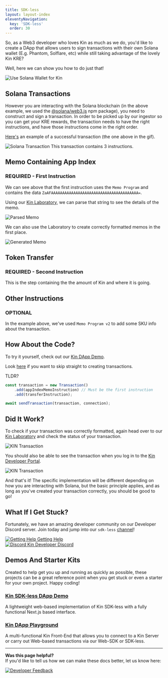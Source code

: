 ```yaml
---
title: SDK-less
layout: layout-index
eleventyNavigation:
  key: 'SDK-less'
  order: 30
---
```


So, as a Web3 developer who loves Kin as much as we do, you'd like to create a DApp that allows users to sign transactions with their own Solana wallet (E.g. Phantom, Solflare, etc) while still taking advantage of the lovely Kin KRE?

Well, here we can show you how to do just that!

![Use Solana Wallet for Kin](./images/SDKless-01-intro.gif)

## Solana Transactions

However you are interacting with the Solana blockchain (in the above example, we used the [@solana/web3.js](https://www.npmjs.com/package/@solana/web3.js/v/0.30.8) npm package), you need to construct and sign a transaction. In order to be picked up by our ingestor so you can get your KRE rewards, the transaction needs to have the right instructions, and have those instructions come in the right order.

[Here's](https://explorer.solana.com/tx/5hFUXXZeHsUhsd1B5B4r5WSp3gbNRn9nnjG54S1CawHj3XT9rzWCxiD2GoCMrkC1pPFMJ3ezjujF9FAZZnY2Fq2j) an example of a successful transaction (the one above in the gif).

![Solana Transaction](./images/SDKless-02-transactionInstructions.png)
This transaction contains 3 instructions.

## Memo Containing App Index 
### REQUIRED - First Instruction
We can see above that the first instruction uses the `Memo Program` and contains the data `ZaAFAAAAAAAAAAAAAAAAAAAAAAAAAAAAAAAAAAAAAAA=`.

Using our [Kin Laboratory](https://laboratory.kin.org/memo), we can parse that string to see the details of the memo.

![Parsed Memo](./images/SDKless-03-parse_memo.png)

We can also use the Laboratory to create correctly formatted memos in the first place.

![Generated Memo](./images/SDKless-04-create_memo.png)

## Token Transfer
### REQUIRED - Second Instruction
This is the step containing the the amount of Kin and where it is going.

## Other Instructions
### OPTIONAL
In the example above, we've used `Memo Program v2` to add some SKU info about the transaction.

## How About the Code?
To try it yourself, check out our [Kin DApp Demo](https://github.com/kin-labs/kin-dapp-demo).

Look [here](https://github.com/kin-labs/kin-dapp-demo/blob/master/src/helpers/SDKless/handleSendKin.ts) if you want to skip straight to creating transactions.

TLDR?
```JavaScript
const transaction = new Transaction()
    .add(appIndexMemoInstruction) // Must be the first instruction
    .add(transferInstruction);

await sendTransaction(transaction, connection);
```

## Did It Work?
To check if your transaction was correctly formatted, again head over to our [Kin Laboratory](https://laboratory.kin.org/transaction) and check the status of your transaction.

![KIN Transaction](./images/SDKless-05-transaction.png)

You should also be able to see the transaction when you log in to the [Kin Developer Portal](https://portal.kin.org/dashboard).

![KIN Transaction](./images/SDKless-06-transaction_dev_portal.png)

And that's it! The specific implementation will be different depending on how you are interacting with Solana, but the basic principle applies, and as long as you've created your transaction correctly, you should be good to go!

## What If I Get Stuck?

Fortunately, we have an amazing developer community on our Developer Discord server. Join today and jump into our `sdk-less` [channel](https://discord.com/channels/808859554997469244/946095829205266533)!

<div class='essentials'>
<a href='/essentials/getting-help/'><div class='essential'>
    <img class='essential-icon' alt='Getting Help' src='../../essentials/images/circle-question-regular.svg'>
    <span class='essential-text'>Getting Help</span>
  </div></a>
  <a href='https://discord.com/invite/kdRyUNmHDn' target='_blank'><div class='essential'>
    <img class='essential-icon' alt='Discord' src='../../essentials/images/discord-brands.svg'>
    <span class='essential-text'>Kin Developer Discord</span>
  </div></a>
</div>


## Demos And Starter Kits
Created to help get you up and running as quickly as possible, these projects can be a great reference point when you get stuck or even a starter for your own project. Happy coding!

### [Kin SDK-less DApp Demo](https://github.com/kin-starters/kin-dapp-sdk-less)
A lightweight web-based implementation of Kin SDK-less with a fully functional Next.js based interface.

### [Kin DApp Playground](https://github.com/kin-starters/kin-dapp-playground)
A multi-functional Kin Front-End that allows you to connect to a Kin Server or carry out Web-based transactions via our Web-SDK or SDK-less.

***
**Was this page helpful?**<br/>
If you'd like to tell us how we can make these docs better, let us know here:

<div class='contacts-index'>
  <a href='https://forms.gle/qhjcDJR59v8RJsaY7' target='_blank'><div class='contact'>
    <img class='contact-icon' alt='Developer' src='../../essentials/images/comment-dots-solid.svg'>
    <span class='contact-text'>Feedback</span>
  </div></a>
</div>
